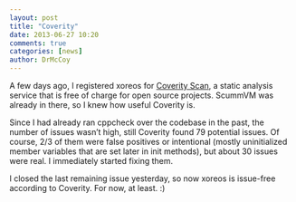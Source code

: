 ```yaml
---
layout: post
title: "Coverity"
date: 2013-06-27 10:20
comments: true
categories: [news]
author: DrMcCoy
---
```


A few days ago, I registered xoreos for [Coverity Scan](http://scan.coverity.com/), a static analysis service that is free of charge for open source projects. ScummVM was already in there, so I knew how useful Coverity is.

Since I had already ran cppcheck over the codebase in the past, the number of issues wasn’t high, still Coverity found 79 potential issues. Of course, 2/3 of them were false positives or intentional (mostly uninitialized member variables that are set later in init methods), but about 30 issues were real. I immediately started fixing them.

I closed the last remaining issue yesterday, so now xoreos is issue-free according to Coverity. For now, at least. :)
